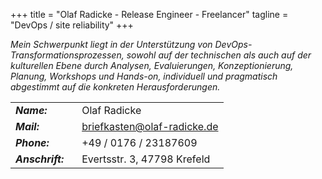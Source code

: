 +++
title = "Olaf Radicke - Release Engineer - Freelancer"
tagline = "DevOps / site reliability"
+++

*Mein Schwerpunkt liegt in der Unterstützung von DevOps-Transformationsprozessen,*
*sowohl auf der technischen als auch auf der kulturellen Ebene durch Analysen,* 
*Evaluierungen, Konzeptionierung, Planung, Workshops und Hands-on, individuell* 
*und pragmatisch abgestimmt auf die konkreten Herausforderungen.*

|                              |                                                                                |
|:-----------------------------|:-------------------------------------------------------------------------------|
| ***Name:***                  | Olaf Radicke                                                                   |
| ***Mail:***                  | <a href='mailto:briefkasten@olaf-radicke.de'>briefkasten@olaf-radicke.de </a>  |
| ***Phone:***                 | +49 / 0176 / 23187609                                                          |
| ***Anschrift:*** &nbsp;&nbsp;| Evertsstr. 3, 47798 Krefeld                                                    |